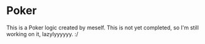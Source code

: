 # Poker
This is a Poker logic created by meself.
This is not yet completed, so I'm still working on it, lazylyyyyyy. :/
